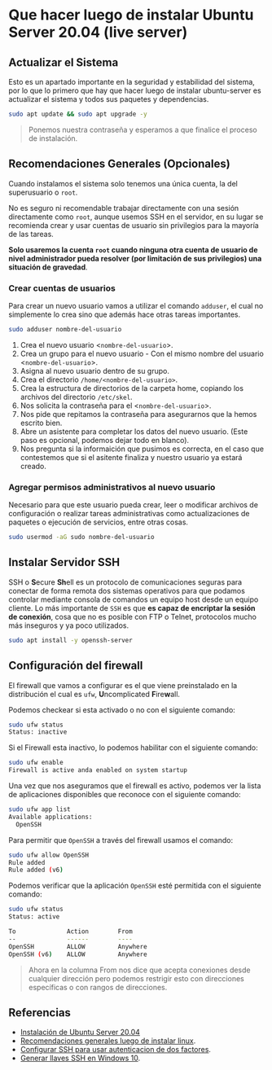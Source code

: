 # Que hacer luego de instalar Ubuntu Server 20.04 (live server)

## Actualizar el Sistema

Esto es un apartado importante en la seguridad y estabilidad del sistema, por lo que lo primero que hay que hacer luego de instalar ubuntu-server es actualizar el sistema y todos sus paquetes y dependencias.

```sh
sudo apt update && sudo apt upgrade -y
```

> Ponemos nuestra contraseña y esperamos a que finalice el proceso de instalación.

## Recomendaciones Generales (Opcionales)

Cuando instalamos el sistema solo tenemos una única cuenta, la del superusuario o `root`.

No es seguro ni recomendable trabajar directamente con una sesión directamente como `root`, aunque usemos SSH en el servidor,
en su lugar se recomienda crear y usar cuentas de usuario sin privilegios para la mayoría de las tareas.

**Solo usaremos la cuenta `root` cuando ninguna otra cuenta de usuario de nivel administrador pueda resolver (por limitación de sus privilegios) una situación de gravedad**.

### Crear cuentas de usuarios
Para crear un nuevo usuario vamos a utilizar el comando `adduser`, el cual no simplemente lo crea sino que además hace otras tareas importantes.

```sh
sudo adduser nombre-del-usuario
```

1. Crea el nuevo usuario <`nombre-del-usuario`>.
2. Crea un grupo para el nuevo usuario - Con el mismo nombre del usuario <`nombre-del-usuario`>.
3. Asigna al nuevo usuario dentro de su grupo.
4. Crea el directorio `/home/<nombre-del-usuario>`.
5. Crea la estructura de directorios de la carpeta home, copiando los archivos del directorio `/etc/skel`.
6. Nos solicita la contraseña para el <`nombre-del-usuario`>.
7. Nos pide que repitamos la contraseña para asegurarnos que la hemos escrito bien.
8. Abre un asistente para completar los datos del nuevo usuario. (Este paso es opcional, podemos dejar todo en blanco).
9. Nos pregunta si la informaición que pusimos es correcta, en el caso que contestemos que si el asitente finaliza y nuestro usuario ya estará creado.

### Agregar permisos administrativos al nuevo usuario 
Necesario para que este usuario pueda crear, leer o modificar archivos de configuración o realizar tareas administrativas como actualizaciones de paquetes o ejecución de servicios, entre otras cosas.

```sh
sudo usermod -aG sudo nombre-del-usuario
```

## Instalar Servidor SSH
SSH o **S**ecure **Sh**ell es un protocolo de comunicaciones seguras para conectar de forma remota dos sistemas operativos para que podamos controlar mediante consola de comandos un equipo host desde un equipo cliente.
Lo más importante de `SSH` es que **es capaz de encriptar la sesión de conexión**, cosa que no es posible con FTP o Telnet, protocolos mucho más inseguros y ya poco utilizados.

```sh
sudo apt install -y openssh-server
```

## Configuración del firewall
El firewall que vamos a configurar es el que viene preinstalado en la distribución el cual es `ufw`, **U**ncomplicated **F**ire**w**all.

Podemos checkear si esta activado o no con el siguiente comando:

```sh
sudo ufw status
Status: inactive
``` 

Si el Firewall esta inactivo, lo podemos habilitar con el siguiente comando:


```sh
sudo ufw enable
Firewall is active anda enabled on system startup
```

Una vez que nos aseguramos que el firewall es activo, podemos ver la lista de aplicaciones disponibles que reconoce con el siguiente comando:

```sh
sudo ufw app list
Available applications:
  OpenSSH
```

Para permitir que `OpenSSH` a través del firewall usamos el comando:

```sh
sudo ufw allow OpenSSH
Rule added
Rule added (v6)
```

Podemos verificar que la aplicación `OpenSSH` esté permitida con el siguiente comando:

```sh
sudo ufw status
Status: active

To              Action        From
--              ------        ----
OpenSSH         ALLOW         Anywhere
OpenSSH (v6)    ALLOW         Anywhere

```

> Ahora en la columna From nos dice que acepta conexiones desde cualquier dirección pero podemos restrigir esto con direcciones específicas o con rangos de direcciones.

## Referencias

- [Instalación de Ubuntu Server 20.04][4]
- [Recomendaciones generales luego de instalar linux][1].
- [Configurar SSH para usar autenticacion de dos factores][2].
- [Generar llaves SSH en Windows 10][3].


[1]: https://wiki.archlinux.org/index.php/Users_and_groups_(Espa%C3%B1ol)#Administraci%C3%B3n_de_usuarios
[2]: https://ubuntu.com/tutorials/configure-ssh-2fa#1-overview
[3]: https://ubuntu.com/tutorials/ssh-keygen-on-windows#1-overview
[4]: https://github.com/JorgeAlbertoDiaz/how-to/blob/main/Ubuntu-Server-20_04_1/instalacion-ubuntu-server.md
